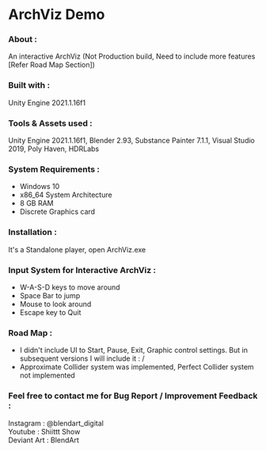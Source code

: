<h1>ArchViz Demo</h1>

<p><strong><h3>About :</h3></strong>An interactive ArchViz (Not Production build, Need to include more features [Refer Road Map Section])</p>
<p><strong><h3>Built with :</h3></strong>Unity Engine 2021.1.16f1</p>
<p><strong><h3>Tools &amp; Assets used :</h3></strong>Unity Engine 2021.1.16f1, Blender 2.93, Substance Painter 7.1.1, Visual Studio 2019, Poly Haven, HDRLabs</p>
<p><strong><h3>System Requirements :</h3></strong></p>
<ul>
<li>Windows 10</li>
<li>x86_64 System Architecture</li>
<li>8 GB RAM</li>
<li>Discrete Graphics card</li>
</ul>
<p><strong><h3>Installation :</h3></strong></p>
<p>It's a Standalone player, open ArchViz.exe</p>
<p><strong><h3>Input System for Interactive ArchViz :</h3></strong></p>
<ul>
<li>W-A-S-D keys to move around</li>
<li>Space Bar to jump</li>
<li>Mouse to look around</li>
<li>Escape key to Quit</li>
</ul>
<p><h3>Road Map :</h3></p>
<ul>
<li>I didn't include UI to Start, Pause, Exit, Graphic control settings. But in subsequent versions I will include it : /</li>
<li>Approximate Collider system was implemented, Perfect Collider system not implemented</li>
</ul>
<p><h3>Feel free to contact me for Bug Report / Improvement Feedback :</h3></p>
<p>Instagram : @blendart_digital<br />Youtube : Shiittt Show<br />Deviant Art : BlendArt</p>
